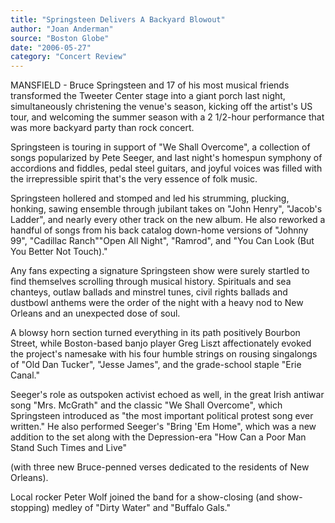 ```yaml
---
title: "Springsteen Delivers A Backyard Blowout"
author: "Joan Anderman"
source: "Boston Globe"
date: "2006-05-27"
category: "Concert Review"
---
```


MANSFIELD - Bruce Springsteen and 17 of his most musical friends transformed the Tweeter Center stage into a giant porch last night, simultaneously christening the venue's season, kicking off the artist's US tour, and welcoming the summer season with a 2 1/2-hour performance that was more backyard party than rock concert.

Springsteen is touring in support of "We Shall Overcome", a collection of songs popularized by Pete Seeger, and last night's homespun symphony of accordions and fiddles, pedal steel guitars, and joyful voices was filled with the irrepressible spirit that's the very essence of folk music.

Springsteen hollered and stomped and led his strumming, plucking, honking, sawing ensemble through jubilant takes on "John Henry", "Jacob's Ladder", and nearly every other track on the new album. He also reworked a handful of songs from his back catalog down-home versions of "Johnny 99", "Cadillac Ranch""Open All Night", "Ramrod", and "You Can Look (But You Better Not Touch)."

Any fans expecting a signature Springsteen show were surely startled to find themselves scrolling through musical history. Spirituals and sea chanteys, outlaw ballads and minstrel tunes, civil rights ballads and dustbowl anthems were the order of the night with a heavy nod to New Orleans and an unexpected dose of soul.

A blowsy horn section turned everything in its path positively Bourbon Street, while Boston-based banjo player Greg Liszt affectionately evoked the project's namesake with his four humble strings on rousing singalongs of "Old Dan Tucker", "Jesse James", and the grade-school staple "Erie Canal."

Seeger's role as outspoken activist echoed as well, in the great Irish antiwar song "Mrs. McGrath" and the classic "We Shall Overcome", which Springsteen introduced as "the most important political protest song ever written." He also performed Seeger's "Bring 'Em Home", which was a new addition to the set along with the Depression-era "How Can a Poor Man Stand Such Times and Live"

(with three new Bruce-penned verses dedicated to the residents of New Orleans).

Local rocker Peter Wolf joined the band for a show-closing (and show-stopping) medley of "Dirty Water" and "Buffalo Gals."
